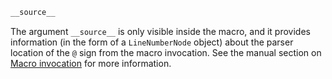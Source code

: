 ```julia
__source__
```

The argument `__source__` is only visible inside the macro, and it provides information (in the form of a `LineNumberNode` object) about the parser location of the `@` sign from the macro invocation. See the manual section on [Macro invocation](@ref) for more information.
